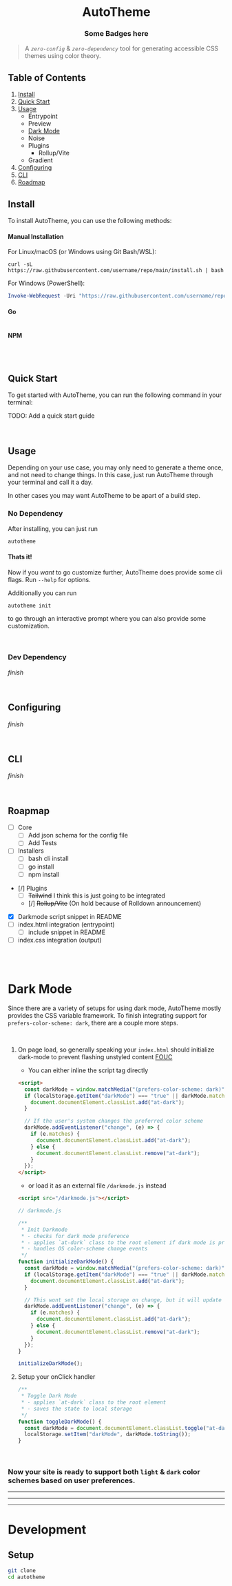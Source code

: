 <div style='text-align:center;'>
<h1>AutoTheme</h1>
<h3>Some Badges here</h3>
</div>

> A _`zero-config`_ & _`zero-dependency`_ tool for generating accessible CSS themes using color theory.

## Table of Contents

1. [Install](#install)
2. [Quick Start](#quick-start)
3. [Usage](#usage)
   - Entrypoint
   - Preview
   - [Dark Mode](#dark-mode)
   - Noise
   - Plugins
     - Rollup/Vite
   - Gradient
4. [Configuring](#configuring)
5. [CLI](#cli)
6. [Roadmap](#roapmap)

## Install

To install AutoTheme, you can use the following methods:

#### Manual Installation

For Linux/macOS (or Windows using Git Bash/WSL):

```base
curl -sL https://raw.githubusercontent.com/username/repo/main/install.sh | bash
```

For Windows (PowerShell):

```powershell
Invoke-WebRequest -Uri "https://raw.githubusercontent.com/username/repo/main/install.ps1" -OutFile "install.ps1"; ./install.ps1
```

#### Go

```bash
```

#### NPM

```bash
```

<br>

## Quick Start

To get started with AutoTheme, you can run the following command in your terminal:

TODO: Add a quick start guide


<br>

## Usage

Depending on your use case, you may only need to generate a theme once, and not need to change things. In this case, just run AutoTheme through your terminal and call it a day.

In other cases you may want AutoTheme to be apart of a build step.

### No Dependency

After installing, you can just run

```bash
autotheme
```

#### Thats it!

Now if you _want_ to go customize further, AutoTheme does provide some cli flags.
Run `--help` for options.

Additionally you can run

```bash
autotheme init
```

to go through an interactive prompt where you can also provide some customization.

<br>

### Dev Dependency

_finish_

<br>

## Configuring

_finish_

<br>

## CLI

_finish_

<br>

## Roapmap

- [ ] Core
  - [ ] Add json schema for the config file
  - [ ] Add Tests
- [ ] Installers
  - [ ] bash cli install
  - [ ] go install
  - [ ] npm install
- [/] Plugins
  - [ ] ~~Tailwind~~ I think this is just going to be integrated
  - [/] ~~Rollup/Vite~~ (On hold because of Rolldown announcement)
- [x] Darkmode script snippet in README
- [ ] index.html integration (entrypoint)
  - [ ] include snippet in README
- [ ] index.css integration (output)

<br>
<br>

# Dark Mode

Since there are a variety of setups for using dark mode, AutoTheme mostly provides the CSS variable framework. To finish integrating support for `prefers-color-scheme: dark`, there are a couple more steps.

<br>

1. On page load, so generally speaking your `index.html` should initialize dark-mode to prevent flashing unstyled content [FOUC](https://en.wikipedia.org/wiki/Flash_of_unstyled_content)

   - You can either inline the script tag directly

   ```html
   <script>
     const darkMode = window.matchMedia("(prefers-color-scheme: dark)");
     if (localStorage.getItem("darkMode") === "true" || darkMode.matches) {
       document.documentElement.classList.add("at-dark");
     }

     // If the user's system changes the preferred color scheme
     darkMode.addEventListener("change", (e) => {
       if (e.matches) {
         document.documentElement.classList.add("at-dark");
       } else {
         document.documentElement.classList.remove("at-dark");
       }
     });
   </script>
   ```

   - or load it as an external file `/darkmode.js` instead

   ```html
   <script src="/darkmode.js"></script>
   ```

   ```js
   // darkmode.js

   /**
    * Init Darkmode
    * - checks for dark mode preference
    * - applies `at-dark` class to the root element if dark mode is preferred
    * - handles OS color-scheme change events
    */
   function initializeDarkMode() {
     const darkMode = window.matchMedia("(prefers-color-scheme: dark)");
     if (localStorage.getItem("darkMode") === "true" || darkMode.matches) {
       document.documentElement.classList.add("at-dark");
     }

     // This wont set the local storage on change, but it will update the class
     darkMode.addEventListener("change", (e) => {
       if (e.matches) {
         document.documentElement.classList.add("at-dark");
       } else {
         document.documentElement.classList.remove("at-dark");
       }
     });
   }

   initializeDarkMode();
   ```

2. Setup your onClick handler

   ```js
   /**
    * Toggle Dark Mode
    * - applies `at-dark` class to the root element
    * - saves the state to local storage
    */
   function toggleDarkMode() {
     const darkMode = document.documentElement.classList.toggle("at-dark");
     localStorage.setItem("darkMode", darkMode.toString());
   }
   ```

<br>

### Now your site is ready to support both `light` & `dark` color schemes based on user preferences.

---
---
---

# Development

## Setup

```bash
git clone
cd autotheme
```

